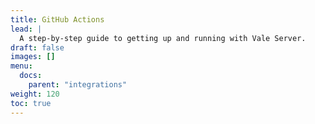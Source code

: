 ```yaml
---
title: GitHub Actions
lead: |
  A step-by-step guide to getting up and running with Vale Server.
draft: false
images: []
menu:
  docs:
    parent: "integrations"
weight: 120
toc: true
---
```

